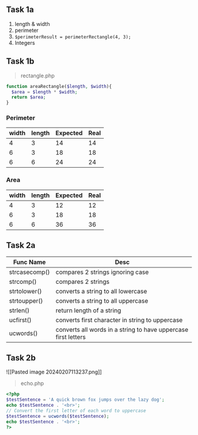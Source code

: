 ## Task 1a
1. length & width
2. perimeter
3. `$perimeterResult = perimeterRectangle(4, 3);`
4. Integers 
## Task 1b
>rectangle.php
```php
function areaRectangle($length, $width){ 
  $area = $length * $width;
  return $area; 
}
```
### Perimeter
| width | length | Expected | Real |
| ---- | ---- | ---- | ---- |
| 4 | 3 | 14 | 14 |
| 6 | 3 | 18 | 18 |
| 6 | 6 | 24 | 24 |
### Area
| width | length | Expected | Real |
| ---- | ---- | ---- | ---- |
| 4 | 3 | 12 | 12 |
| 6 | 3 | 18 | 18 |
| 6 | 6 | 36 | 36 |
## Task 2a
| Func Name | Desc |
| ---- | ---- |
| strcasecomp() | compares 2 strings ignoring case |
| strcomp() | compares 2 strings |
| strtolower() | converts a string to all lowercase |
| strtoupper() | converts a string to all uppercase |
| strlen() | return length of a string |
| ucfirst() | converts first character in string to uppercase |
| ucwords() | converts all words in a string to have uppercase first letters |
## Task 2b
![[Pasted image 20240207113237.png]]
>echo.php
```php
<?php
$testSentence = 'A quick brown fox jumps over the lazy dog';
echo $testSentence . '<br>';
// Convert the first letter of each word to uppercase
$testSentence = ucwords($testSentence);
echo $testSentence . '<br>';
?>
```
